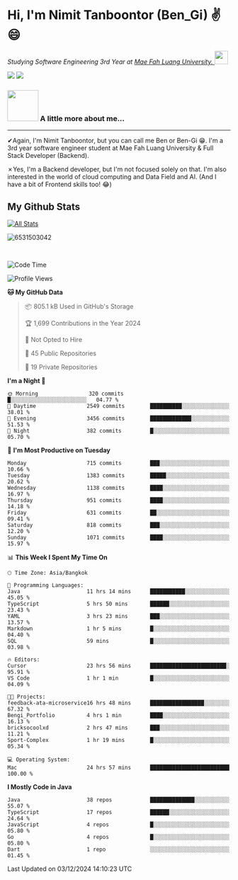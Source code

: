 # Hi, I'm Nimit Tanboontor (Ben_Gi) ✌😄
<p><em>Studying Software Engineering 3rd Year at <a href="https://en.mfu.ac.th/home.html"> Mae Fah Luang University.
</a><img src="https://media.giphy.com/media/WUlplcMpOCEmTGBtBW/giphy.gif" width="30"> </em></p>


[![](https://img.shields.io/badge/linkedin-%230077B5.svg?style=for-the-badge&logo=linkedin)]([https://www.linkedin.com/in/thanaphoom-babparn/](https://www.linkedin.com/in/nimit-tanbooutor-798139246/))
[![](https://img.shields.io/badge/Medium-12100E?style=for-the-badge&logo=medium&logoColor=white)](https://medium.com/@nimittanbooutor)

### <img src="https://media.giphy.com/media/VgCDAzcKvsR6OM0uWg/giphy.gif" width="70"> A little more about me...  

<hr> <!-- Horizontal line -->

&#10004;Again, I'm Nimit Tanboontor, but you can call me Ben or Ben-Gi 😁. I'm a 3rd year software engineer student at Mae Fah Luang University & Full Stack Developer (Backend).

&#10007;Yes, I'm a Backend developer, but I'm not focused solely on that. I'm also interested in the world of cloud computing and Data Field and AI. (And I have a bit of Frontend skills too! 😂)


## My Github Stats

[![All Stats](https://github-readme-stats.vercel.app/api?username=6531503042&show_icons=true&theme=algolia)](https://github.com/6531503042)

<p><img align="center" src="https://github-readme-streak-stats.herokuapp.com/?user=6531503042&" alt="6531503042" /></p>

<br />


<!--START_SECTION:waka-->
![Code Time](http://img.shields.io/badge/Code%20Time-252%20hrs%2010%20mins-blue)

![Profile Views](http://img.shields.io/badge/Profile%20Views-53-blue)

**🐱 My GitHub Data** 

> 📦 805.1 kB Used in GitHub's Storage 
 > 
> 🏆 1,699 Contributions in the Year 2024
 > 
> 🚫 Not Opted to Hire
 > 
> 📜 45 Public Repositories 
 > 
> 🔑 19 Private Repositories 
 > 
**I'm a Night 🦉** 

```text
🌞 Morning                320 commits         █░░░░░░░░░░░░░░░░░░░░░░░░   04.77 % 
🌆 Daytime                2549 commits        ██████████░░░░░░░░░░░░░░░   38.01 % 
🌃 Evening                3456 commits        █████████████░░░░░░░░░░░░   51.53 % 
🌙 Night                  382 commits         █░░░░░░░░░░░░░░░░░░░░░░░░   05.70 % 
```
📅 **I'm Most Productive on Tuesday** 

```text
Monday                   715 commits         ███░░░░░░░░░░░░░░░░░░░░░░   10.66 % 
Tuesday                  1383 commits        █████░░░░░░░░░░░░░░░░░░░░   20.62 % 
Wednesday                1138 commits        ████░░░░░░░░░░░░░░░░░░░░░   16.97 % 
Thursday                 951 commits         ████░░░░░░░░░░░░░░░░░░░░░   14.18 % 
Friday                   631 commits         ██░░░░░░░░░░░░░░░░░░░░░░░   09.41 % 
Saturday                 818 commits         ███░░░░░░░░░░░░░░░░░░░░░░   12.20 % 
Sunday                   1071 commits        ████░░░░░░░░░░░░░░░░░░░░░   15.97 % 
```


📊 **This Week I Spent My Time On** 

```text
🕑︎ Time Zone: Asia/Bangkok

💬 Programming Languages: 
Java                     11 hrs 14 mins      ███████████░░░░░░░░░░░░░░   45.05 % 
TypeScript               5 hrs 50 mins       ██████░░░░░░░░░░░░░░░░░░░   23.43 % 
YAML                     3 hrs 23 mins       ███░░░░░░░░░░░░░░░░░░░░░░   13.57 % 
Markdown                 1 hr 5 mins         █░░░░░░░░░░░░░░░░░░░░░░░░   04.40 % 
SQL                      59 mins             █░░░░░░░░░░░░░░░░░░░░░░░░   03.98 % 

🔥 Editors: 
Cursor                   23 hrs 56 mins      ████████████████████████░   95.91 % 
VS Code                  1 hr 1 min          █░░░░░░░░░░░░░░░░░░░░░░░░   04.09 % 

🐱‍💻 Projects: 
feedback-ata-microservice16 hrs 48 mins      █████████████████░░░░░░░░   67.32 % 
Bengi_Portfolio          4 hrs 1 min         ████░░░░░░░░░░░░░░░░░░░░░   16.13 % 
bricksocoolxd            2 hrs 47 mins       ███░░░░░░░░░░░░░░░░░░░░░░   11.21 % 
Sport-Complex            1 hr 19 mins        █░░░░░░░░░░░░░░░░░░░░░░░░   05.34 % 

💻 Operating System: 
Mac                      24 hrs 57 mins      █████████████████████████   100.00 % 
```

**I Mostly Code in Java** 

```text
Java                     38 repos            ██████████████░░░░░░░░░░░   55.07 % 
TypeScript               17 repos            ██████░░░░░░░░░░░░░░░░░░░   24.64 % 
JavaScript               4 repos             █░░░░░░░░░░░░░░░░░░░░░░░░   05.80 % 
Go                       4 repos             █░░░░░░░░░░░░░░░░░░░░░░░░   05.80 % 
Dart                     1 repo              ░░░░░░░░░░░░░░░░░░░░░░░░░   01.45 % 
```




 Last Updated on 03/12/2024 14:10:23 UTC
<!--END_SECTION:waka-->
